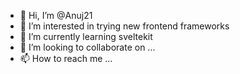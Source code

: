 - 👋 Hi, I’m @Anuj21
- 👀 I’m interested in trying new frontend frameworks
- 🌱 I’m currently learning sveltekit
- 💞️ I’m looking to collaborate on ...
- 📫 How to reach me ...

<!---
Anuj21/Anuj21 is a ✨ special ✨ repository because its `README.md` (this file) appears on your GitHub profile.
You can click the Preview link to take a look at your changes.
--->
